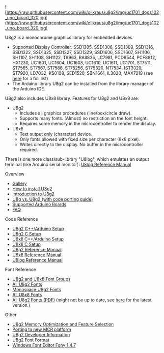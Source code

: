 
[tocstart]: # (toc start)


[tocend]: # (toc end)

![https://raw.githubusercontent.com/wiki/olikraus/u8g2/img/uc1701_dogs102_uno_board_320.jpg](https://raw.githubusercontent.com/wiki/olikraus/u8g2/img/uc1701_dogs102_uno_board_320.jpg) 


U8g2 is a monochrome graphics library for embedded devices. 
 * Supported Display Controller: SSD1305, SSD1306, SSD1309, SSD1316, SSD1322, SSD1325, SSD1327, SSD1329, SSD1606, SSD1607, SH1106, SH1107, SH1108, SH1122, T6963, RA8835, LC7981, PCD8544, PCF8812, HX1230, UC1601, UC1604, UC1608, UC1610, UC1611, UC1701, ST7511, ST7565, ST7567, ST7588, ST75256, ST75320, NT7534, IST3020, ST7920, LD7032, KS0108, SED1520, SBN1661, IL3820, MAX7219 (see [here](u8g2setupcpp) for a full list)
 * The Arduino library U8g2 can be installed from the library manager of the Arduino IDE.

U8g2 also includes U8x8 library. Features for U8g2 and U8x8 are:
 * U8g2
   * Includes all graphics procedures (line/box/circle draw).
   * Supports many fonts. (Almost) no restriction on the font height.
   * Requires some memory in the microcontroller to render the display.
 * U8x8
   * Text output only (character) device.
   * Only fonts allowed with fixed size per character (8x8 pixel).
   * Writes directly to the display. No buffer in the microcontroller required.

There is one more class/sub-library "U8log", which emulates an output terminal
(like Arduino serial monitor): [U8log Reference Manual](u8logreference)

Overview

 * [Gallery](gallery)
 * [How to install U8g2](u8g2install)
 * [Introduction to U8g2](setup_tutorial)
 * [U8g vs. U8g2 (with code porting guide)](u8gvsu8g2)
 * [Supported Arduino Boards](boardlist)
 * [FAQ](https://github.com/olikraus/u8g2/blob/master/doc/faq.txt)

Code Reference

 * [U8g2 C++/Arduino Setup](u8g2setupcpp)
 * [U8g2 C Setup](u8g2setupc)
 * [U8x8 C++/Arduino Setup](u8x8setupcpp)
 * [U8x8 C Setup](u8x8setupc)
 * [U8g2 Reference Manual](u8g2reference)
 * [U8x8 Reference Manual](u8x8reference)
 * [U8log Reference Manual](u8logreference)

Font Reference

 * [U8g2 and U8x8 Font Groups](fntgrp)
 * [All U8g2 Fonts](fntlistall) 
 * [Monospace U8g2 Fonts](fntlistmono)
 * [All U8x8 Fonts](fntlist8x8)
 * [All U8g2 Fonts (PDF)](https://github.com/olikraus/u8g2/blob/master/doc/u8g2fntlistall.pdf) (might not be up to date, see [here](fntlistall)  for the latest version.)
 
Other

 * [U8g2 Memory Optimization and Feature Selection](u8g2optimization)
 * [Porting to new MCR platform](Porting-to-new-MCU-platform)
 * [U8g2 Developer Information](internal)
 * [U8g2 Font Format](u8g2fontformat)
 * [Windows Font Editor Fony 1.4.7](https://github.com/olikraus/u8g2/blob/master/tools/font/fony)
